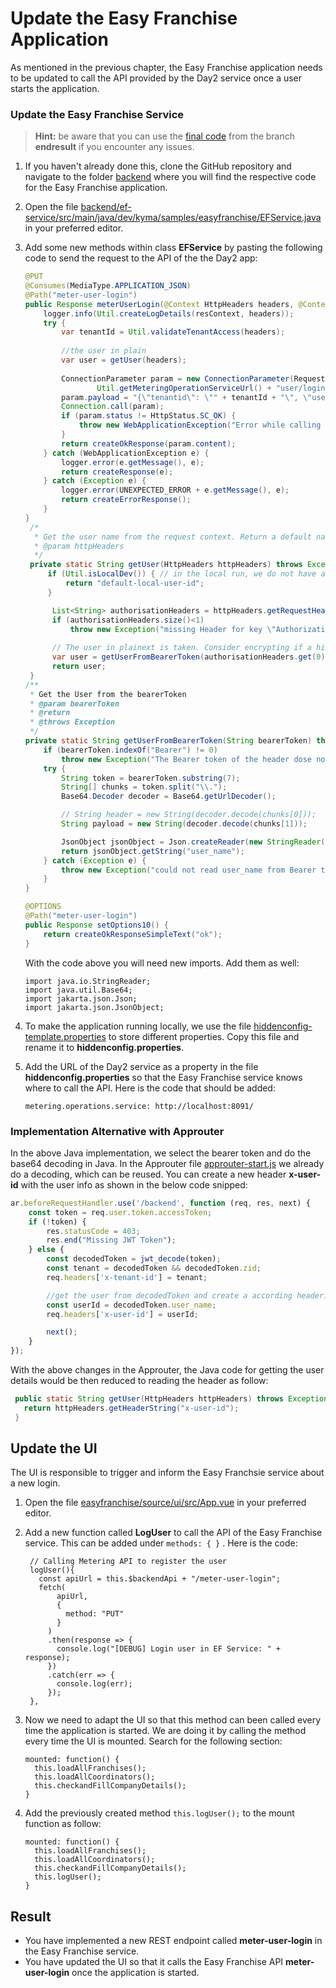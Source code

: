 # Update the Easy Franchise Application

As mentioned in the previous chapter, the Easy Franchise application needs to be updated to call the API provided by the Day2 service once a user starts the application. 


### Update the Easy Franchise Service

> **Hint:** be aware that you can use the [final code](https://github.com/SAP-samples/btp-kyma-day2-operations/tree/endresult) from the branch **endresult** if you encounter any issues.

1. If you haven't already done this, clone the GitHub repository and navigate to the folder [backend](../../../code/easyfranchise/source/backend/) where you will find the respective code for the Easy Franchise application.

2. Open the file [backend/ef-service/src/main/java/dev/kyma/samples/easyfranchise/EFService.java](../../../code/easyfranchise/source/backend/ef-service/src/main/java/dev/kyma/samples/easyfranchise/EFService.java) in your preferred editor.

3. Add some new methods within class **EFService** by pasting the following code to send the request to the API of the the Day2 app:

   ```java
   @PUT
   @Consumes(MediaType.APPLICATION_JSON)
   @Path("meter-user-login")
   public Response meterUserLogin(@Context HttpHeaders headers, @Context ContainerRequestContext resContext) {
       logger.info(Util.createLogDetails(resContext, headers));
       try {
           var tenantId = Util.validateTenantAccess(headers);
           
           //the user in plain 
           var user = getUser(headers);
           
           ConnectionParameter param = new ConnectionParameter(RequestMethod.PUT,
                   Util.getMeteringOperationServiceUrl() + "user/login").setAcceptJsonHeader();
           param.payload = "{\"tenantid\": \"" + tenantId + "\", \"user\": \"" + user + "\"}";
           Connection.call(param);
           if (param.status != HttpStatus.SC_OK) {
               throw new WebApplicationException("Error while calling metering day2 service.  "+ param.getUrl() + " status:" + param.status,  param.status);
           }
           return createOkResponse(param.content);
       } catch (WebApplicationException e) {
           logger.error(e.getMessage(), e);
           return createResponse(e);
       } catch (Exception e) {
           logger.error(UNEXPECTED_ERROR + e.getMessage(), e);
           return createErrorResponse();
       }
   }   
    /*
     * Get the user name from the request context. Return a default name for the local development
     * @param httpHeaders 
     */
    private static String getUser(HttpHeaders httpHeaders) throws Exception {
        if (Util.isLocalDev()) { // in the local run, we do not have a logged in user. We are just using a default string
            return "default-local-user-id";  
        }

         List<String> authorisationHeaders = httpHeaders.getRequestHeader("Authorization");
         if (authorisationHeaders.size()<1)
             throw new Exception("missing Header for key \"Authorization\".");
         
         // The user in plainext is taken. Consider encrypting if a higher privacy policy is needed.
         var user = getUserFromBearerToken(authorisationHeaders.get(0));
         return user;
    }
   /**
    * Get the User from the bearerToken
    * @param bearerToken
    * @return
    * @throws Exception
    */
   private static String getUserFromBearerToken(String bearerToken) throws Exception {
       if (bearerToken.indexOf("Bearer") != 0)
           throw new Exception("The Bearer token of the header dose not not start with `Bearer `");
       try {
           String token = bearerToken.substring(7);
           String[] chunks = token.split("\\.");
           Base64.Decoder decoder = Base64.getUrlDecoder();

           // String header = new String(decoder.decode(chunks[0]));
           String payload = new String(decoder.decode(chunks[1]));

           JsonObject jsonObject = Json.createReader(new StringReader(payload)).readObject();
           return jsonObject.getString("user_name");
       } catch (Exception e) {
           throw new Exception("could not read user_name from Bearer token", e);
       }
   }   

   @OPTIONS
   @Path("meter-user-login")
   public Response setOptions10() {
       return createOkResponseSimpleText("ok");
   }
   ```
   
   With the code above you will need new imports. Add them as well: 
   ```
   import java.io.StringReader;
   import java.util.Base64;
   import jakarta.json.Json;
   import jakarta.json.JsonObject;
   ```

4. To make the application running locally, we use the file [hiddenconfig-template.properties](../../../code/easyfranchise/source/backend/shared-code/src/main/resources/hiddenconfig-template.properties) to store different properties. Copy this file and rename it to **hiddenconfig.properties**. 

5. Add the URL of the Day2 service as a property in the file **hiddenconfig.properties** so that the Easy Franchise service knows where to call the API. Here is the code that should be added:

   ```properties
   metering.operations.service: http://localhost:8091/
   ```

### Implementation Alternative with Approuter

In the above Java implementation, we select the bearer token and do the base64 decoding in Java. In the Approuter file [approuter-start.js](../../../code/easyfranchise/source/approuter/approuter-start.js) we already do a decoding, which can be reused. 
You can create a new header **x-user-id** with the user info as shown in the below code snipped:

```js
ar.beforeRequestHandler.use('/backend', function (req, res, next) {
    const token = req.user.token.accessToken;
    if (!token) {    
        res.statusCode = 403;
        res.end("Missing JWT Token");
    } else {
        const decodedToken = jwt_decode(token);
        const tenant = decodedToken && decodedToken.zid;
        req.headers['x-tenant-id'] = tenant;

        //get the user from decodedToken and create a according header: 
        const userId = decodedToken.user_name;
        req.headers['x-user-id'] = userId;

        next();
    }
});
```

With the above changes in the Approuter, the Java code for getting the user details would be then reduced to reading the header as follow:

```java
 public static String getUser(HttpHeaders httpHeaders) throws Exception {
   return httpHeaders.getHeaderString("x-user-id");
 }
```

## Update the UI

The UI is responsible to trigger and inform the Easy Franchsie service about a new login. 

1. Open the file [easyfranchise/source/ui/src/App.vue](../../../code/easyfranchise/source/ui/src/App.vue) in your preferred editor. 

2. Add a new function called **LogUser** to call the API of the Easy Franchise service. This can be added under ```methods: { }``` . Here is the code:  
   ```
    // Calling Metering API to register the user
    logUser(){
      const apiUrl = this.$backendApi + "/meter-user-login";
      fetch(
          apiUrl,
          {
            method: "PUT"  
          }
        )
        .then(response => {
          console.log("[DEBUG] Login user in EF Service: " + response);
        })
        .catch(err => {
          console.log(err);
        });
    },
   ```

3. Now we need to adapt the UI so that this method can been called every time the application is started. We are doing it by calling the method every time the UI is mounted. Search for the following section:
   ```
   mounted: function() {
     this.loadAllFranchises();
     this.loadAllCoordinators();
     this.checkandFillCompanyDetails();
   }
   ```  

4. Add the previously created method ``this.logUser();`` to the mount function as follow:
   ```
   mounted: function() {
     this.loadAllFranchises();
     this.loadAllCoordinators();
     this.checkandFillCompanyDetails();
     this.logUser();
   }
   ```
   
## Result

* You have implemented a new REST endpoint called **meter-user-login** in the Easy Franchise service. 
* You have updated the UI so that it calls the Easy Franchise API **meter-user-login** once the application is started.
